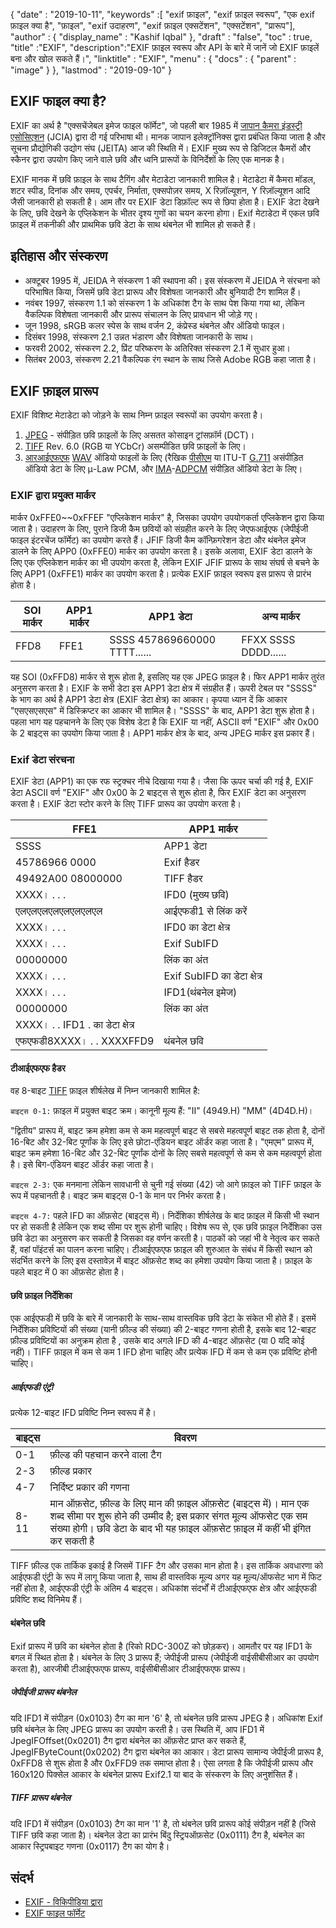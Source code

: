 {
  "date" : "2019-10-11",
  "keywords" :[ "exif फ़ाइल", "exif फ़ाइल स्वरूप", "एक exif फ़ाइल क्या है", "फ़ाइल", "exif उदाहरण", "exif फ़ाइल एक्सटेंशन", "एक्सटेंशन", "प्रारूप"],
  "author" : {
    "display_name" : "Kashif Iqbal"
},
  "draft" : "false",
  "toc" : true,
  "title" :"EXIF",
  "description":"EXIF फ़ाइल स्वरूप और API के बारे में जानें जो EXIF फ़ाइलें बना और खोल सकते हैं।",
  "linktitle" : "EXIF",
  "menu" : {
    "docs" : {
      "parent" : "image"
}
},
  "lastmod" : "2019-09-10"
}

## EXIF फाइल क्या है?
EXIF का अर्थ है "एक्सचेंजेबल इमेज फाइल फॉर्मेट", जो पहली बार 1985 में [जापान कैमरा इंडस्ट्री एसोसिएशन](https://en.wikipedia.org/wiki/Japan_Electronic_Industries_Development_Association) (JCIA) द्वारा दी गई परिभाषा थी। मानक जापान इलेक्ट्रॉनिक्स द्वारा प्रबंधित किया जाता है और सूचना प्रौद्योगिकी उद्योग संघ (JEITA) आज की स्थिति में। EXIF मुख्य रूप से डिजिटल कैमरों और स्कैनर द्वारा उपयोग किए जाने वाले छवि और ध्वनि प्रारूपों के विनिर्देशों के लिए एक मानक है।

EXIF मानक में छवि फ़ाइल के साथ टैगिंग और मेटाडेटा जानकारी शामिल है। मेटाडेटा में कैमरा मॉडल, शटर स्पीड, दिनांक और समय, एपर्चर, निर्माता, एक्सपोज़र समय, X रिज़ॉल्यूशन, Y रिज़ॉल्यूशन आदि जैसी जानकारी हो सकती है। आम तौर पर EXIF डेटा डिफ़ॉल्ट रूप से छिपा होता है। EXIF डेटा देखने के लिए, छवि देखने के एप्लिकेशन के भीतर दृश्य गुणों का चयन करना होगा। Exif मेटाडेटा में एकल छवि फ़ाइल में तकनीकी और प्राथमिक छवि डेटा के साथ थंबनेल भी शामिल हो सकते हैं।

## इतिहास और संस्करण ##

* अक्टूबर 1995 में, JEIDA ने संस्करण 1 की स्थापना की। इस संस्करण में JEIDA ने संरचना को परिभाषित किया, जिसमें छवि डेटा प्रारूप और विशेषता जानकारी और बुनियादी टैग शामिल हैं।
* नवंबर 1997, संस्करण 1.1 को संस्करण 1 के अधिकांश टैग के साथ पेश किया गया था, लेकिन वैकल्पिक विशेषता जानकारी और प्रारूप संचालन के लिए प्रावधान भी जोड़े गए।
* जून 1998, sRGB कलर स्पेस के साथ वर्जन 2, कंप्रेस्ड थंबनेल और ऑडियो फाइल।
* दिसंबर 1998, संस्करण 2.1 उन्नत भंडारण और विशेषता जानकारी के साथ।
* फरवरी 2002, संस्करण 2.2, प्रिंट परिष्करण के अतिरिक्त संस्करण 2.1 में सुधार हुआ।
* सितंबर 2003, संस्करण 2.21 वैकल्पिक रंग स्थान के साथ जिसे Adobe RGB कहा जाता है।

## EXIF फ़ाइल प्रारूप

EXIF विशिष्ट मेटाडेटा को जोड़ने के साथ निम्न फ़ाइल स्वरूपों का उपयोग करता है।

1. [JPEG](/hi/image/jpeg/) - संपीड़ित छवि फ़ाइलों के लिए असतत कोसाइन ट्रांसफ़ॉर्म (DCT)।
1. [TIFF](/hi/image/tiff/) Rev. 6.0 (RGB या YCbCr) असम्पीडित छवि फ़ाइलों के लिए।
1. [आरआईएफएफ](https://en.wikipedia.org/wiki/Resource_Interchange_File_Format) [WAV](https://en.wikipedia.org/wiki/WAV) ऑडियो फाइलों के लिए (रैखिक [पीसीएम](https://en.wikipedia.org/wiki/Pulse-code_modulation) या ITU-T [G.711](https://en.wikipedia.org/wiki/G.711) असंपीड़ित ऑडियो डेटा के लिए μ-Law PCM, और [ IMA](https://en.wikipedia.org/wiki/Interactive_Multimedia_Association)-[ADPCM](https://en.wikipedia.org/wiki/ADPCM) संपीड़ित ऑडियो डेटा के लिए।

### EXIF द्वारा प्रयुक्त मार्कर ###

मार्कर 0xFFE0~~0xFFEF "एप्लिकेशन मार्कर" है, जिसका उपयोग उपयोगकर्ता एप्लिकेशन द्वारा किया जाता है। उदाहरण के लिए, पुराने डिजी कैम छवियों को संग्रहीत करने के लिए जेएफआईएफ (जेपीईजी फाइल इंटरचेंज फॉर्मेट) का उपयोग करते हैं। JFIF डिजी कैम कॉन्फ़िगरेशन डेटा और थंबनेल इमेज डालने के लिए APP0 (0xFFE0) मार्कर का उपयोग करता है। इसके अलावा, EXIF डेटा डालने के लिए एक एप्लिकेशन मार्कर का भी उपयोग करता है, लेकिन EXIF JFIF प्रारूप के साथ संघर्ष से बचने के लिए APP1 (0xFFE1) मार्कर का उपयोग करता है। प्रत्येक EXIF फ़ाइल स्वरूप इस प्रारूप से प्रारंभ होता है।


|SOI मार्कर|APP1 मार्कर|APP1 डेटा|अन्य मार्कर
---|---|---|---|
|FFD8|FFE1|SSSS 457869660000 TTTT......|FFXX SSSS DDDD......

यह SOI (0xFFD8) मार्कर से शुरू होता है, इसलिए यह एक JPEG फ़ाइल है। फिर APP1 मार्कर तुरंत अनुसरण करता है। EXIF के सभी डेटा इस APP1 डेटा क्षेत्र में संग्रहीत हैं। ऊपरी टेबल पर "SSSS" के भाग का अर्थ है APP1 डेटा क्षेत्र (EXIF डेटा क्षेत्र) का आकार। कृपया ध्यान दें कि आकार "एसएसएसएस" में डिस्क्रिप्टर का आकार भी शामिल है। "SSSS" के बाद, APP1 डेटा शुरू होता है। पहला भाग यह पहचानने के लिए एक विशेष डेटा है कि EXIF या नहीं, ASCII वर्ण "EXIF" और 0x00 के 2 बाइट्स का उपयोग किया जाता है। APP1 मार्कर क्षेत्र के बाद, अन्य JPEG मार्कर इस प्रकार हैं।

### Exif डेटा संरचना ###

EXIF डेटा (APP1) का एक रफ स्ट्रक्चर नीचे दिखाया गया है। जैसा कि ऊपर चर्चा की गई है, EXIF डेटा ASCII वर्ण "EXIF" और 0x00 के 2 बाइट्स से शुरू होता है, फिर EXIF डेटा का अनुसरण करता है। EXIF डेटा स्टोर करने के लिए TIFF प्रारूप का उपयोग करता है।


|FFE1|APP1 मार्कर
---|---|
|SSSS|APP1 डेटा|APP1 डेटा का आकार
|45786966 0000|Exif हैडर
|49492A00 08000000|TIFF हैडर
|XXXX। . . .|IFD0 (मुख्य छवि)|निर्देशिका
|एलएलएलएलएलएलएलएल|आईएफडी1 से लिंक करें
|XXXX। . . .|IFD0 का डेटा क्षेत्र
|XXXX। . . .|Exif SubIFD|Directory
|00000000|लिंक का अंत
|XXXX। . . .|Exif SubIFD का डेटा क्षेत्र
|XXXX। . . .|IFD1(थंबनेल इमेज)|निर्देशिका
|00000000|लिंक का अंत
|XXXX। . . IFD1 . का डेटा क्षेत्र
|एफएफडी8XXXX। . . XXXXFFD9|थंबनेल छवि

#### टीआईएफएफ हैडर ####

वह 8-बाइट [TIFF](/hi/image/tiff/) फ़ाइल शीर्षलेख में निम्न जानकारी शामिल है:

`बाइट्स 0-1:` फ़ाइल में प्रयुक्त बाइट क्रम। कानूनी मूल्य हैं: "II" (4949.H) "MM" (4D4D.H)।

"द्वितीय" प्रारूप में, बाइट क्रम हमेशा कम से कम महत्वपूर्ण बाइट से सबसे महत्वपूर्ण बाइट तक होता है, दोनों 16-बिट और 32-बिट पूर्णांक के लिए इसे छोटा-एंडियन बाइट ऑर्डर कहा जाता है। "एमएम" प्रारूप में, बाइट क्रम हमेशा 16-बिट और 32-बिट पूर्णांक दोनों के लिए सबसे महत्वपूर्ण से कम से कम महत्वपूर्ण होता है। इसे बिग-एंडियन बाइट ऑर्डर कहा जाता है।

`बाइट्स 2-3:` एक मनमाना लेकिन सावधानी से चुनी गई संख्या (42) जो आगे फ़ाइल को TIFF फ़ाइल के रूप में पहचानती है। बाइट क्रम बाइट्स 0-1 के मान पर निर्भर करता है।

`बाइट्स 4-7:` पहले IFD का ऑफ़सेट (बाइट्स में)। निर्देशिका शीर्षलेख के बाद फ़ाइल में किसी भी स्थान पर हो सकती है लेकिन एक शब्द सीमा पर शुरू होनी चाहिए। विशेष रूप से, एक छवि फ़ाइल निर्देशिका उस छवि डेटा का अनुसरण कर सकती है जिसका वह वर्णन करती है। पाठकों को जहां भी वे नेतृत्व कर सकते हैं, वहां पॉइंटर्स का पालन करना चाहिए। टीआईएफएफ फ़ाइल की शुरुआत के संबंध में किसी स्थान को संदर्भित करने के लिए इस दस्तावेज़ में बाइट ऑफ़सेट शब्द का हमेशा उपयोग किया जाता है। फ़ाइल के पहले बाइट में 0 का ऑफ़सेट होता है।

#### छवि फ़ाइल निर्देशिका ####

एक आईएफडी में छवि के बारे में जानकारी के साथ-साथ वास्तविक छवि डेटा के संकेत भी होते हैं। इसमें निर्देशिका प्रविष्टियों की संख्या (यानी फ़ील्ड की संख्या) की 2-बाइट गणना होती है, इसके बाद 12-बाइट फ़ील्ड प्रविष्टियों का अनुक्रम होता है , उसके बाद अगले IFD की 4-बाइट ऑफ़सेट (या 0 यदि कोई नहीं)। TIFF फ़ाइल में कम से कम 1 IFD होना चाहिए और प्रत्येक IFD में कम से कम एक प्रविष्टि होनी चाहिए।

##### आईएफडी एंट्री #####

प्रत्येक 12-बाइट IFD प्रविष्टि निम्न स्वरूप में है।


|बाइट्स|विवरण
---|---|
|0-1|फ़ील्ड की पहचान करने वाला टैग
|2-3|फ़ील्ड प्रकार
|4-7|निर्दिष्ट प्रकार की गणना
|8-11|मान ऑफ़सेट, फ़ील्ड के लिए मान की फ़ाइल ऑफ़सेट (बाइट्स में)। मान एक शब्द सीमा पर शुरू होने की उम्मीद है; इस प्रकार संगत मूल्य ऑफसेट एक सम संख्या होगी। छवि डेटा के बाद भी यह फ़ाइल ऑफ़सेट फ़ाइल में कहीं भी इंगित कर सकती है

TIFF फ़ील्ड एक तार्किक इकाई है जिसमें TIFF टैग और उसका मान होता है। इस तार्किक अवधारणा को आईएफडी एंट्री के रूप में लागू किया जाता है, साथ ही वास्तविक मूल्य अगर यह मूल्य/ऑफसेट भाग में फिट नहीं होता है, आईएफडी एंट्री के अंतिम 4 बाइट्स। अधिकांश संदर्भों में टीआईएफएफ क्षेत्र और आईएफडी प्रविष्टि शब्द विनिमेय हैं।

#### थंबनेल छवि ####

Exif प्रारूप में छवि का थंबनेल होता है (रिको RDC-300Z को छोड़कर)। आमतौर पर यह IFD1 के बगल में स्थित होता है। थंबनेल के लिए 3 प्रारूप हैं; जेपीईजी प्रारूप (जेपीईजी वाईसीबीसीआर का उपयोग करता है), आरजीबी टीआईएफएफ प्रारूप, वाईसीबीसीआर टीआईएफएफ प्रारूप।

##### जेपीईजी प्रारूप थंबनेल #####

यदि IFD1 में संपीड़न (0x0103) टैग का मान '6' है, तो थंबनेल छवि प्रारूप JPEG है। अधिकांश Exif छवि थंबनेल के लिए JPEG प्रारूप का उपयोग करती है। उस स्थिति में, आप IFD1 में JpegIFOffset(0x0201) टैग द्वारा थंबनेल का ऑफ़सेट प्राप्त कर सकते हैं, JpegIFByteCount(0x0202) टैग द्वारा थंबनेल का आकार। डेटा प्रारूप सामान्य जेपीईजी प्रारूप है, 0xFFD8 से शुरू होता है और 0xFFD9 तक समाप्त होता है। ऐसा लगता है कि जेपीईजी प्रारूप और 160x120 पिक्सेल आकार के थंबनेल प्रारूप Exif2.1 या बाद के संस्करण के लिए अनुशंसित हैं।

##### TIFF प्रारूप थंबनेल #####

यदि IFD1 में संपीड़न (0x0103) टैग का मान '1' है, तो थंबनेल छवि प्रारूप कोई संपीड़न नहीं है (जिसे TIFF छवि कहा जाता है)। थंबनेल डेटा का प्रारंभ बिंदु स्ट्रिपऑफ़सेट (0x0111) टैग है, थंबनेल का आकार स्ट्रिपबाइट गणना (0x0117) टैग का योग है।

## संदर्भ ##

* [EXIF - विकिपीडिया द्वारा](https://en.wikipedia.org/wiki/Exif)
* [EXIF फाइल फॉर्मेट](https://www.media.mit.edu/pia/Research/deepview/exif.html)

